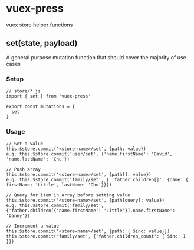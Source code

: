 # vuex-press
vuex store helper functions

## set(state, payload)
A general purpose mutation function that should cover the majority of use cases
### Setup
```
// store/*.js
import { set } from 'vuex-press'

export const mutations = {
  set
}
```
### Usage
```
// Set a value
this.$store.commit('<store-name>/set', {path: value})
e.g. this.$store.commit('user/set', {'name.firstName': 'David', 'name.lastName': 'Chu'})

// Push array
this.$store.commit('<store-name>/set', {path[]: value})
e.g. this.$store.commit('family/set', { 'father.children[]': {name: { firstName: 'Little', lastName: 'Chu'}}})

// Query for item in array before setting value
this.$store.commit('<store-name>/set', {path[query]: value})
e.g. this.$store.commit('family/set', {'father.children[{'name.firstName': 'Little'}].name.firstName': 'Danny'})

// Increment a value
this.$store.commit('<store-name>/set', {path: { $inc: value}})
this.$store.commit('family/set', {'father.children_count': { $inc: 1 }})
```
